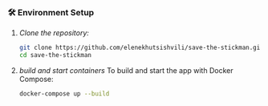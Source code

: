### 🛠️ Environment Setup

1. *Clone the repository:*
   
   ```bash
   git clone https://github.com/elenekhutsishvili/save-the-stickman.git  
   cd save-the-stickman
   ```

2. *build and start containers*
   To build and start the app with Docker Compose:

   ```bash
   docker-compose up --build  
   ```